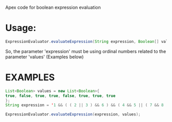Apex code for boolean expression evaluation

# Usage:
```java
ExpressionEvaluator.evaluateExpression(String expression, Boolean[] values){ ... });
```
So, the parameter 'expression' must be using ordinal numbers related to the parameter 'values'  (Examples below)

# EXAMPLES
```java
List<Boolean> values = new List<Boolean>{
true, false, true, true, false, true, true, true
};
String expression = '1 && ( ( 2 || 3 ) && 6 ) && ( 4 && 5 || ( 7 && 8 ) )';

ExpressionEvaluator.evaluateExpression(expression, values);
```
